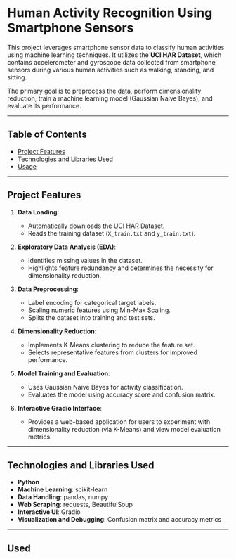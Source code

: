 # **Human Activity Recognition Using Smartphone Sensors**

This project leverages smartphone sensor data to classify human activities using machine learning techniques. It utilizes the **UCI HAR Dataset**, which contains accelerometer and gyroscope data collected from smartphone sensors during various human activities such as walking, standing, and sitting.

The primary goal is to preprocess the data, perform dimensionality reduction, train a machine learning model (Gaussian Naive Bayes), and evaluate its performance.

---

## **Table of Contents**
- [Project Features](#project-features)
- [Technologies and Libraries Used](#technologies-and-libraries-used)
- [Usage](#usage)
---

## **Project Features**

1. **Data Loading**:
   - Automatically downloads the UCI HAR Dataset.
   - Reads the training dataset (`X_train.txt` and `y_train.txt`).

2. **Exploratory Data Analysis (EDA)**:
   - Identifies missing values in the dataset.
   - Highlights feature redundancy and determines the necessity for dimensionality reduction.

3. **Data Preprocessing**:
   - Label encoding for categorical target labels.
   - Scaling numeric features using Min-Max Scaling.
   - Splits the dataset into training and test sets.

4. **Dimensionality Reduction**:
   - Implements K-Means clustering to reduce the feature set.
   - Selects representative features from clusters for improved performance.

5. **Model Training and Evaluation**:
   - Uses Gaussian Naive Bayes for activity classification.
   - Evaluates the model using accuracy score and confusion matrix.

6. **Interactive Gradio Interface**:
   - Provides a web-based application for users to experiment with dimensionality reduction (via K-Means) and view model evaluation metrics.

---

## **Technologies and Libraries Used**
- **Python**
- **Machine Learning**: scikit-learn
- **Data Handling**: pandas, numpy
- **Web Scraping**: requests, BeautifulSoup
- **Interactive UI**: Gradio
- **Visualization and Debugging**: Confusion matrix and accuracy metrics

---

## **Used**
